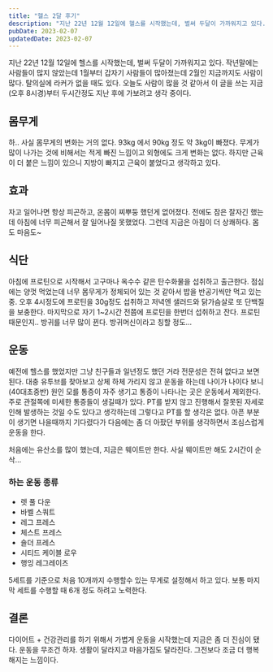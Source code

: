 ```yaml
---
title: "헬스 2달 후기"
description: "지난 22년 12월 12일에 헬스를 시작했는데, 벌써 두달이 가까워지고 있다. 작년말에는 사람들이 많지 않았는데 1월부터 갑자기 사람들이 많아졌는데 2월인 지금까지도 사람이 많다. 탈의실에 라커가 없을 때도 있다. 오늘도 사람이 많을 것 같아서 이 글을 쓰는 지금(오후 8시경)부터 두시..."
pubDate: 2023-02-07
updatedDate: 2023-02-07
---
```


지난 22년 12월 12일에 헬스를 시작했는데, 벌써 두달이 가까워지고 있다. 작년말에는 사람들이 많지 않았는데 1월부터 갑자기 사람들이 많아졌는데 2월인 지금까지도 사람이 많다. 탈의실에 라커가 없을 때도 있다. 오늘도 사람이 많을 것 같아서 이 글을 쓰는 지금(오후 8시경)부터 두시간정도 지난 후에 가보려고 생각 중이다.

## 몸무게

하.. 사실 몸무게의 변화는 거의 없다. 93kg 에서 90kg 정도 약 3kg이 빠졌다. 무게가 많이 나가는 것에 비해서는 적게 빠진 느낌이고 외형에도 크게 변화는 없다. 하지만 근육이 더 붙은 느낌이 있으니 지방이 빠지고 근육이 붙었다고 생각하고 있다.

## 효과

자고 일어나면 항상 피곤하고, 온몸이 찌뿌둥 했던게 없어졌다. 전에도 잠은 잘자긴 했는데 아침에 너무 피곤해서 잘 일어나질 못했었다. 그런데 지금은 아침이 더 상쾌하다. 몸도 마음도~

## 식단

아침에 프로틴으로 시작해서 고구마나 옥수수 같은 탄수화물을 섭취하고 출근한다. 점심에는 양껏 먹었는데 너무 몸무게가 정체되어 있는 것 같아서 밥을 반공기씩만 먹고 있는중. 오후 4시정도에 프로틴을 30g정도 섭취하고 저녁엔 샐러드와 닭가슴살로 또 단백질을 보충한다. 마지막으로 자기 1~2시간 전쯤에 프로틴을 한번더 섭취하고 잔다. 프로틴 때문인지.. 방귀를 너무 많이 뀐다. 방귀머신이라고 칭할 정도...

## 운동

예전에 헬스를 했었지만 그냥 친구들과 일년정도 했던 거라 전문성은 전혀 없다고 보면된다. 대충 유투브를 찾아보고 상체 하체 가리지 않고 운동을 하는데 나이가 나이다 보니(40대초중반) 원인 모를 통증이 자주 생기고 통증이 나타나는 곳은 운동에서 제외한다. 주로 관절쪽에 미세한 통증들이 생길때가 있다. PT를 받지 않고 진행해서 잘못된 자세로 인해 발생하는 것일 수도 있다고 생각하는데 그렇다고 PT를 할 생각은 없다. 아픈 부분이 생기면 나을때까지 기다렸다가 다음에는 좀 더 아팠던 부위를 생각하면서 조심스럽게 운동을 한다.

처음에는 유산소를 많이 했는데, 지금은 웨이트만 한다. 사실 웨이트만 해도 2시간이 순삭...

### 하는 운동 종류

- 렛 풀 다운
- 바벨 스쿼트
- 레그 프레스
- 체스트 프레스
- 숄더 프레스
- 시티드 케이블 로우
- 행잉 레그레이즈

5세트를 기준으로 처음 10개까지 수행할수 있는 무게로 설정해서 하고 있다. 보통 마지막 세트를 수행할 때 6개 정도 하려고 노력한다.

## 결론

다이어트 + 건강관리를 하기 위해서 가볍게 운동을 시작했는데 지금은 좀 더 진심이 됐다. 운동을 무조건 하자. 생활이 달라지고 마음가짐도 달라진다. 그전보다 조금 더 행복해지는 느낌이다.